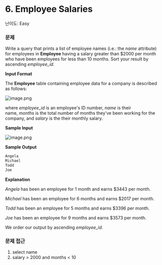 # 6. Employee Salaries

난이도: Easy

### 문제

Write a query that prints a list of employee names (i.e.: the *name* attribute) for employees in **Employee** having a salary greater than $2000 per month who have been employees for less than 10 months. Sort your result by ascending *employee_id*.

**Input Format**

The **Employee** table containing employee data for a company is described as follows:

![image.png](6%20Employee%20Salaries%20150bdab641518090bc3ed58017c167ad/image.png)

where *employee_id* is an employee's ID number, *name* is their name, *months* is the total number of months they've been working for the company, and *salary* is the their monthly salary.

**Sample Input**

![image.png](6%20Employee%20Salaries%20150bdab641518090bc3ed58017c167ad/image%201.png)

**Sample Output**

```sql
Angela
Michael
Todd
Joe
```

**Explanation**

*Angela* has been an employee for 1 month and earns $3443 per month.

*Michael* has been an employee for 6 months and earns $2017 per month.

*Todd* has been an employee for 5 months and earns $3396 per month.

*Joe* has been an employee for 9 months and earns $3573 per month.

We order our output by ascending *employee_id*.

### 문제 접근

1. select name
2. salary > 2000 and months < 10